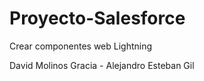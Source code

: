# Proyecto-Salesforce

Crear componentes web Lightning

David Molinos Gracia - 
Alejandro Esteban Gil
